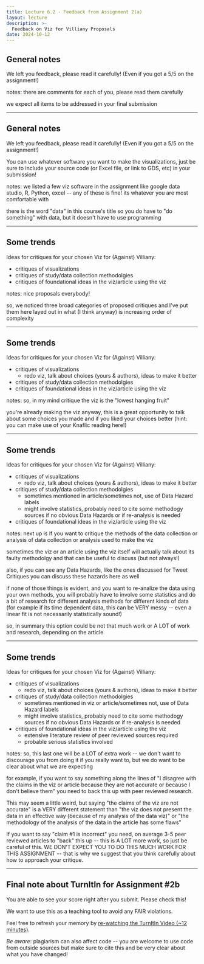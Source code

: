 ```yaml
---
title: Lecture 6.2 - Feedback from Assignment 2(a)
layout: lecture
description: >-
  Feedback on Viz for Villiany Proposals
date: 2024-10-12
---
```


## General notes

We left you feedback, please read it carefully! (Even if you got a 5/5 on the assignment!)

notes:
there are comments for each of you, please read them carefully

we expect all items to be addressed in your final submission

---

## General notes

We left you feedback, please read it carefully! (Even if you got a 5/5 on the assignment!)

You can use whatever software you want to make the visualizations, just be sure to include your source code (or Excel file, or link to GDS, etc) in your submission!

notes:
we listed a few viz software in the assignment like google data studio, R, Python, excel -- any of these is fine!  its whatever you are most comfortable with

there is the word "data" in this course's title so you do have to "do something" with data, but it doesn't have to use programming

---

## Some trends

Ideas for critiques for your chosen Viz for (Against) Villiany:
 * critiques of visualizations
 * critiques of study/data collection methodolgies
 * critiques of foundational ideas in the viz/article using the viz

notes:
nice proposals everybody!

so, we noticed three broad categories of proposed critiques and I've put them here layed out in what (I think anyway) is increasing order of complexity

---

## Some trends

Ideas for critiques for your chosen Viz for (Against) Villiany:
 * critiques of visualizations
   * redo viz, talk about choices (yours & authors), ideas to make it better
 * critiques of study/data collection methodolgies
 * critiques of foundational ideas in the viz/article using the viz

notes:
so, in my mind critique the viz is the "lowest hanging fruit"

you're already making the viz anyway, this is a great opportunity to talk about some choices you made and if you liked your choices better (hint: you can make use of your Knaflic reading here!)

---

## Some trends

Ideas for critiques for your chosen Viz for (Against) Villiany:
 * critiques of visualizations
   * redo viz, talk about choices (yours & authors), ideas to make it better
 * critiques of study/data collection methodolgies
   * sometimes mentioned in article/sometimes not, use of Data Hazard labels
   * might involve statistics, probably need to cite some methodogy sources if no obvious Data Hazards or if re-analysis is needed
 * critiques of foundational ideas in the viz/article using the viz

notes:
next up is if you want to critique the methods of the data collection or analysis of data collection or analysis used to make the viz

sometimes the viz or an article using the viz itself will actually talk about its faulty methodolgy and that can be useful to discuss (but not always!)

also, if you can see any Data Hazards, like the ones discussed for Tweet Critiques you can discuss these hazards here as well

if none of those things is evident, and you want to re-analize the data using your own methods, you will probably have to involve some statistics and do a bit of research for different analysis methods for different kinds of data (for example if its time dependent data, this can be VERY messy -- even a linear fit is not necessarily statistically sound!)

so, in summary this option could be not that much work or A LOT of work and research, depending on the article

---

## Some trends

Ideas for critiques for your chosen Viz for (Against) Villiany:
 * critiques of visualizations
   * redo viz, talk about choices (yours & authors), ideas to make it better
 * critiques of study/data collection methodolgies
   * sometimes mentioned in viz or article/sometimes not, use of Data Hazard labels
   * might involve statistics, probably need to cite some methodogy sources if no obvious Data Hazards or if re-analysis is needed
 * critiques of foundational ideas in the viz/article using the viz
   * extensive literature review of peer reviewed sources required
   * probable serious statistics involved

notes:
so, this last one will be a LOT of extra work -- we don't want to discourage you from doing it if you really want to, but we do want to be clear about what we are expecting

for example, if you want to say something along the lines of "I disagree with the claims in the viz or article because they are not accurate or because I don't believe them" you need to back this up with peer reviewed research.

This may seem a little weird, but saying "the claims of the viz are not accurate" is a VERY different statement than "the viz does not present the data in an effective way (because of my analysis of the data viz)" or "the methodology of the analysis of the data in the article has some flaws"

If you want to say "claim #1 is incorrect" you need, on average 3-5 peer reviewed articles to "back" this up -- this is A LOT more work, so just be careful of this.  WE DON'T EXPECT YOU TO DO THIS MUCH WORK FOR THIS ASSIGNMENT -- that is why we suggest that you think carefully about how to approach your critique.

---

## Final note about TurnItIn for Assignment #2b

You are able to see your score right after you submit.  Please check this!  

We want to use this as a teaching tool to avoid any FAIR violations.

Feel free to refresh your memory by [re-watching the TurnItIn Video (~12 minutes)](https://mediaspace.illinois.edu/media/t/1_j3m1sszo).  

*Be aware*: plagiarism can also affect code -- you are welcome to use code from outside sources but make sure to cite this and be very clear about what you have changed!

